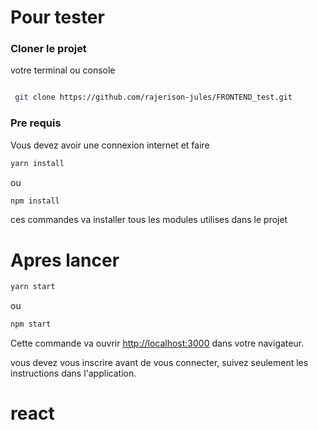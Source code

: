 # Pour tester

### Cloner le projet

votre terminal ou console

```bash

 git clone https://github.com/rajerison-jules/FRONTEND_test.git

```

### Pre requis

Vous devez avoir une connexion internet et faire

```bash
yarn install

```

ou

```bash
npm install

```

ces commandes va installer tous les modules utilises dans le projet

# Apres lancer

```bash
yarn start

```

ou

```bash
npm start

```

Cette commande va ouvrir [http://localhost:3000](http://localhost:3000) dans votre navigateur.

vous devez vous inscrire avant de vous connecter, suivez seulement les instructions dans l'application.

# react

